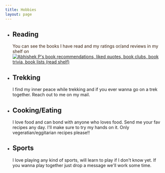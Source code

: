 ```yaml
---
title: Hobbies
layout: page
---
```

* ## Reading
    <div class="None"><span style="color: #382110">You can see the books I have read and my ratings or/and reviews in my shelf on </span><a href="https://www.goodreads.com/user/show/74766162-nikitha-kalidindi" title="Abhishek P's book recommendations, liked quotes, book clubs, book trivia, book lists (read shelf)"><img border="0" alt="Abhishek P's book recommendations, liked quotes, book clubs, book trivia, book lists (read shelf)" src="https://www.goodreads.com/images/badge/badge1.jpg"></a></div>

* ##  Trekking 
  I find my inner peace while trekking and if you ever wanna go on a trek together. Reach out to me on my mail. 
  
* ## Cooking/Eating
  I love food and can bond with anyone who loves food. Send me your fav recipes any day. I'll make sure to try my hands on it. Only vegeratian/eggitarian recipes please!!
 
* ## Sports
  I love playing any kind of sports, will learn to play if I don't know yet. If you wanna play together just drop a message we'll work some time. 
  
  
